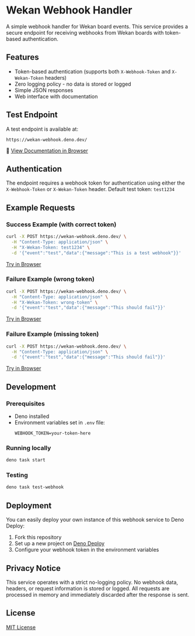 # Wekan Webhook Handler

A simple webhook handler for Wekan board events. This service provides a secure endpoint for receiving webhooks from Wekan boards with token-based authentication.

## Features
- Token-based authentication (supports both `X-Webhook-Token` and `X-Wekan-Token` headers)
- Zero logging policy - no data is stored or logged
- Simple JSON responses
- Web interface with documentation

## Test Endpoint

A test endpoint is available at:
```
https://wekan-webhook.deno.dev/
```

📖 [View Documentation in Browser](https://wekan-webhook.deno.dev/)

## Authentication

The endpoint requires a webhook token for authentication using either the `X-Webhook-Token` or `X-Wekan-Token` header.
Default test token: `test1234`

## Example Requests

### Success Example (with correct token)
```bash
curl -X POST https://wekan-webhook.deno.dev/ \
  -H "Content-Type: application/json" \
  -H "X-Wekan-Token: test1234" \
  -d '{"event":"test","data":{"message":"This is a test webhook"}}'
```
[Try in Browser](https://wekan-webhook.deno.dev/?example=success)

### Failure Example (wrong token)
```bash
curl -X POST https://wekan-webhook.deno.dev/ \
  -H "Content-Type: application/json" \
  -H "X-Wekan-Token: wrong-token" \
  -d '{"event":"test","data":{"message":"This should fail"}}'
```
[Try in Browser](https://wekan-webhook.deno.dev/?example=fail-token)

### Failure Example (missing token)
```bash
curl -X POST https://wekan-webhook.deno.dev/ \
  -H "Content-Type: application/json" \
  -d '{"event":"test","data":{"message":"This should fail"}}'
```
[Try in Browser](https://wekan-webhook.deno.dev/?example=fail-missing)

## Development

### Prerequisites
- Deno installed
- Environment variables set in `.env` file:
  ```
  WEBHOOK_TOKEN=your-token-here
  ```

### Running locally
```bash
deno task start
```

### Testing
```bash
deno task test-webhook
```

## Deployment

You can easily deploy your own instance of this webhook service to Deno Deploy:

1. Fork this repository
2. Set up a new project on [Deno Deploy](https://deno.com/deploy)
3. Configure your webhook token in the environment variables

## Privacy Notice

This service operates with a strict no-logging policy. No webhook data, headers, or request information is stored or logged. All requests are processed in memory and immediately discarded after the response is sent.

## License

[MIT License](LICENSE) 